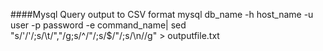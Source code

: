 ####Mysql Query output to CSV format
mysql db_name -h host_name -u user -p password -e command_name| sed "s/'/\'/;s/\t/\",\"/g;s/^/\"/;s/$/\"/;s/\n//g" > outputfile.txt
